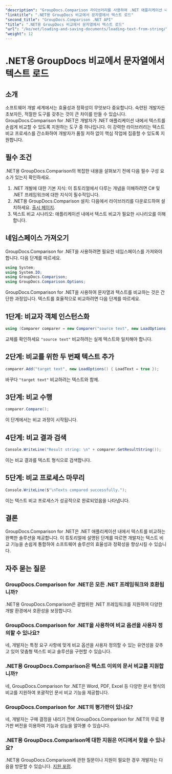 ```yaml
---
"description": "GroupDocs.Comparison 라이브러리를 사용하여 .NET 애플리케이션 내에서 텍스트를 손쉽게 비교할 수 있습니다. 원활한 통합을 통해 효율성과 정확성을 향상하세요."
"linktitle": ".NET용 GroupDocs 비교에서 문자열에서 텍스트 로드"
"second_title": "GroupDocs.Comparison .NET API"
"title": ".NET용 GroupDocs 비교에서 문자열에서 텍스트 로드"
"url": "/ko/net/loading-and-saving-documents/loading-text-from-string/"
"weight": 12
---
```


# .NET용 GroupDocs 비교에서 문자열에서 텍스트 로드

## 소개
소프트웨어 개발 세계에서는 효율성과 정확성이 무엇보다 중요합니다. 숙련된 개발자든 초보자든, 적절한 도구를 갖추는 것이 큰 차이를 만들 수 있습니다. GroupDocs.Comparison for .NET은 개발자가 .NET 애플리케이션 내에서 텍스트를 손쉽게 비교할 수 있도록 지원하는 도구 중 하나입니다. 이 강력한 라이브러리는 텍스트 비교 프로세스를 간소화하여 개발자가 품질 저하 없이 핵심 작업에 집중할 수 있도록 지원합니다.
## 필수 조건
.NET용 GroupDocs.Comparison의 복잡한 내용을 살펴보기 전에 다음 필수 구성 요소가 있는지 확인하세요.
1. .NET 개발에 대한 기본 지식: 이 튜토리얼에서 다루는 개념을 이해하려면 C# 및 .NET 프레임워크에 대한 지식이 필수적입니다.
2. .NET용 GroupDocs.Comparison 설치: 다음에서 라이브러리를 다운로드하여 설치하세요. [출시 페이지](https://releases.groupdocs.com/comparison/net/).
3. 텍스트 비교 시나리오: 애플리케이션 내에서 텍스트 비교가 필요한 시나리오를 이해합니다.

## 네임스페이스 가져오기
GroupDocs.Comparison for .NET을 사용하려면 필요한 네임스페이스를 가져와야 합니다. 다음 단계를 따르세요.

```csharp
using System;
using System.IO;
using GroupDocs.Comparison;
using GroupDocs.Comparison.Options;
```
GroupDocs.Comparison for .NET을 사용하여 문자열과 텍스트를 비교하는 것은 간단한 과정입니다. 텍스트를 효율적으로 비교하려면 다음 단계를 따르세요.
## 1단계: 비교자 객체 인스턴스화
```csharp
using (Comparer comparer = new Comparer("source text", new LoadOptions() { LoadText = true }))
```
교체를 확인하세요 `"source text"` 비교하려는 실제 텍스트와 일치해야 합니다.
## 2단계: 비교를 위한 두 번째 텍스트 추가
```csharp
comparer.Add("target text", new LoadOptions() { LoadText = true });
```
바꾸다 `"target text"` 비교하려는 텍스트와 함께.
## 3단계: 비교 수행
```csharp
comparer.Compare();
```
이 단계에서는 비교 과정이 시작됩니다.
## 4단계: 비교 결과 검색
```csharp
Console.WriteLine("Result string: \n" + comparer.GetResultString());
```
이는 비교 결과를 텍스트 형식으로 검색합니다.
## 5단계: 비교 프로세스 마무리
```csharp
Console.WriteLine($"\nTexts compared successfully.");
```
이는 텍스트 비교 프로세스가 성공적으로 완료되었음을 나타냅니다.

## 결론
GroupDocs.Comparison for .NET은 .NET 애플리케이션 내에서 텍스트를 비교하는 완벽한 솔루션을 제공합니다. 이 튜토리얼에 설명된 단계를 따르면 개발자는 텍스트 비교 기능을 손쉽게 통합하여 소프트웨어 솔루션의 효율성과 정확성을 향상시킬 수 있습니다.
## 자주 묻는 질문
### GroupDocs.Comparison for .NET은 모든 .NET 프레임워크와 호환됩니까?
.NET용 GroupDocs.Comparison은 광범위한 .NET 프레임워크를 지원하여 다양한 개발 환경에서 호환성을 보장합니다.
### GroupDocs.Comparison for .NET을 사용하여 비교 옵션을 사용자 정의할 수 있나요?
네, 개발자는 특정 요구 사항에 맞게 비교 옵션을 사용자 정의할 수 있는 유연성을 갖추고 있어 맞춤형 텍스트 비교 솔루션을 구현할 수 있습니다.
### .NET용 GroupDocs.Comparison은 텍스트 이외의 문서 비교를 지원합니까?
네, GroupDocs.Comparison for .NET은 Word, PDF, Excel 등 다양한 문서 형식의 비교를 지원하여 포괄적인 문서 비교 기능을 제공합니다.
### GroupDocs.Comparison for .NET의 평가판이 있나요?
네, 개발자는 구매 결정을 내리기 전에 GroupDocs.Comparison for .NET의 무료 평가판 버전을 이용하여 기능과 성능을 알아볼 수 있습니다.
### .NET용 GroupDocs.Comparison에 대한 지원은 어디에서 찾을 수 있나요?
.NET용 GroupDocs.Comparison에 관한 질문이나 지원이 필요한 경우 개발자는 다음을 방문할 수 있습니다. [지원 포럼](https://forum.groupdocs.com/c/comparison/12).